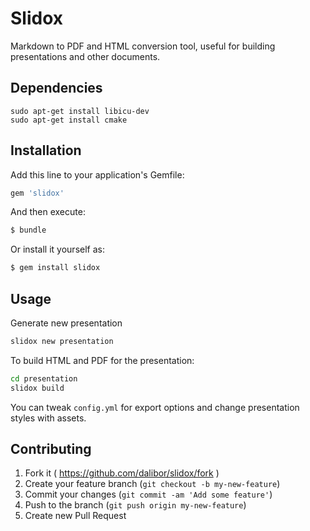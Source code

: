 # Slidox

Markdown to PDF and HTML conversion tool, useful for building presentations and other documents.

## Dependencies

```
sudo apt-get install libicu-dev
sudo apt-get install cmake
```

## Installation

Add this line to your application's Gemfile:

```ruby
gem 'slidox'
```

And then execute:

```bash
$ bundle
```

Or install it yourself as:

```bash
$ gem install slidox
```

## Usage

Generate new presentation

```bash
slidox new presentation
```

To build HTML and PDF for the presentation:

```bash
cd presentation
slidox build
```

You can tweak `config.yml` for export options and change presentation styles with assets.


## Contributing

1. Fork it ( https://github.com/dalibor/slidox/fork )
2. Create your feature branch (`git checkout -b my-new-feature`)
3. Commit your changes (`git commit -am 'Add some feature'`)
4. Push to the branch (`git push origin my-new-feature`)
5. Create new Pull Request

